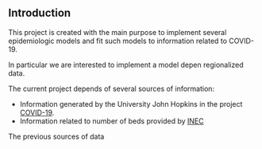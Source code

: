 
<!-- README.md is generated from README.Rmd. Please edit that file -->

## Introduction

This project is created with the main purpose to implement several
epidemiologic models and fit such models to information related to
COVID-19.

In particular we are interested to implement a model depen regionalized
data.

The current project depends of several sources of information:

  - Information generated by the University John Hopkins in the project
    [COVID-19](https://www.google.com).
  - Information related to number of beds provided by
    [INEC](https://www.ecuadorencifras.gob.ec/camas-y-egresos-hospitalarios/)

The previous sources of data
